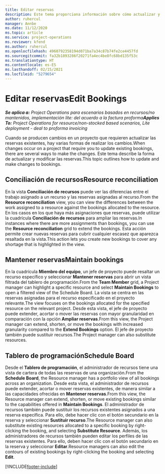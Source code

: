```yaml
---
title: Editar reservas
description: Este tema proporciona información sobre cómo actualizar y modificar las reservas.
author: ruhercul
manager: Annbe
ms.date: 11/12/2020
ms.topic: article
ms.service: project-operations
ms.reviewer: kfend
ms.author: ruhercul
ms.openlocfilehash: 4960792358194d071ba7a34c87b74fe2ce4457fd
ms.sourcegitcommit: fa32b1893286f20271fa4ec4be8fc68bd135f53c
ms.translationtype: HT
ms.contentlocale: es-ES
ms.lasthandoff: 02/15/2021
ms.locfileid: "5279654"
---
```

# <a name="edit-bookings"></a><span data-ttu-id="77fb4-103">Editar reservas</span><span class="sxs-lookup"><span data-stu-id="77fb4-103">Edit Bookings</span></span>

<span data-ttu-id="77fb4-104">_**Se aplica a:** Project Operations para escenarios basados en recursos/no mantenidos, implementación lite: del acuerdo a la factura proforma_</span><span class="sxs-lookup"><span data-stu-id="77fb4-104">_**Applies To:** Project Operations for resource/non-stocked based scenarios, Lite deployment - deal to proforma invoicing_</span></span>


<span data-ttu-id="77fb4-105">Cuando se producen cambios en un proyecto que requieren actualizar las reservas existentes, hay varias formas de realizar los cambios.</span><span class="sxs-lookup"><span data-stu-id="77fb4-105">When changes occur on a project that require you to update existing bookings, there are several ways to make the changes.</span></span> <span data-ttu-id="77fb4-106">Este tema describe la forma de actualizar y modificar las reservas.</span><span class="sxs-lookup"><span data-stu-id="77fb4-106">This topic outlines how to update and make changes to bookings.</span></span>

## <a name="resource-reconciliation"></a><span data-ttu-id="77fb4-107">Conciliación de recursos</span><span class="sxs-lookup"><span data-stu-id="77fb4-107">Resource reconciliation</span></span>

<span data-ttu-id="77fb4-108">En la vista **Conciliación de recursos** puede ver las diferencias entre el trabajo asignado a un recurso y las reservas asignadas al recurso.</span><span class="sxs-lookup"><span data-stu-id="77fb4-108">From the **Resource reconciliation** view, you can view the differences between the work assigned to a resource against the bookings allocated to the resource.</span></span> <span data-ttu-id="77fb4-109">En los casos en los que haya más asignaciones que reservas, puede utilizar la cuadrícula **Conciliación de recursos** para ampliar las reservas.</span><span class="sxs-lookup"><span data-stu-id="77fb4-109">In instances where there are more assignments than bookings, you can use the **Resource reconciliation** grid to extend the bookings.</span></span> <span data-ttu-id="77fb4-110">Esta acción permite crear nuevas reservas para cubrir cualquier escasez que aparezca resaltada en la vista.</span><span class="sxs-lookup"><span data-stu-id="77fb4-110">This action lets you create new bookings to cover any shortage that is highlighted in the view.</span></span>

## <a name="maintain-bookings"></a><span data-ttu-id="77fb4-111">Mantener reservas</span><span class="sxs-lookup"><span data-stu-id="77fb4-111">Maintain bookings</span></span>

<span data-ttu-id="77fb4-112">En la cuadrícula **Miembro del equipo**, un jefe de proyecto puede resaltar un recurso específico y seleccionar **Mantener reservas** para abrir un vista filtrada del tablero de programación.</span><span class="sxs-lookup"><span data-stu-id="77fb4-112">From the **Team Member** grid, a Project manager can highlight a specific resource and select **Maintain Bookings** to open a filtered view of the Schedule Board.</span></span> <span data-ttu-id="77fb4-113">La vista se centra en las reservas asignadas para el recurso especificado en el proyecto relevante.</span><span class="sxs-lookup"><span data-stu-id="77fb4-113">The view focuses on the bookings allocated for the specified resource on the relevant project.</span></span> <span data-ttu-id="77fb4-114">Desde esta vista, el jefe de proyecto puede extender, acortar o mover las reservas con mayor granularidad en comparación con la opción **Ampliar reservas**.</span><span class="sxs-lookup"><span data-stu-id="77fb4-114">From this view, the Project manager can extend, shorten, or move the bookings with increased granularity compared to the **Extend Bookings** option.</span></span> <span data-ttu-id="77fb4-115">El jefe de proyecto también puede sustituir recursos.</span><span class="sxs-lookup"><span data-stu-id="77fb4-115">The Project manager can also substitute resources.</span></span>

## <a name="schedule-board"></a><span data-ttu-id="77fb4-116">Tablero de programación</span><span class="sxs-lookup"><span data-stu-id="77fb4-116">Schedule Board</span></span>

<span data-ttu-id="77fb4-117">Desde el **Tablero de programación**, el administrador de recursos tiene una vista de cartera de todas las reservas de una organización.</span><span class="sxs-lookup"><span data-stu-id="77fb4-117">From the **Schedule Board**, the Resource manager has a portfolio view of all bookings across an organization.</span></span> <span data-ttu-id="77fb4-118">Desde esta vista, el administrador de recursos puede extender, acortar o mover reservas existentes, de manera similar a las capacidades ofrecidas en **Mantener reservas**.</span><span class="sxs-lookup"><span data-stu-id="77fb4-118">From this view, the Resource manager can extend, shorten, or move existing bookings similar to the capabilities offered in **Maintain Bookings**.</span></span> <span data-ttu-id="77fb4-119">El administrador de recursos también puede sustituir los recursos existentes asignados a una reserva específica. Para ello, debe hacer clic con el botón secundario en la reserva y seleccionar **Sustituir recurso**.</span><span class="sxs-lookup"><span data-stu-id="77fb4-119">The Resource manager can also substitute existing resources allocated to a specific booking by right-clicking the booking, and selecting **Substitute Resource**.</span></span> <span data-ttu-id="77fb4-120">Además, los administradores de recursos también pueden editar los perfiles de las reservas existentes. Para ello, deben hacer clic con el botón secundario en la reserva y seleccionar **Editar**.</span><span class="sxs-lookup"><span data-stu-id="77fb4-120">Resource managers can also edit the contours of existing bookings by right-clicking the booking and selecting **Edit**.</span></span>


[!INCLUDE[footer-include](../includes/footer-banner.md)]